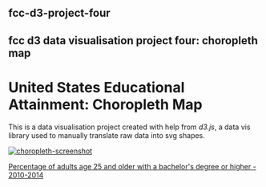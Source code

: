 ## fcc-d3-project-four
## fcc d3 data visualisation project four: choropleth map

# United States Educational Attainment: Choropleth Map

This is a data visualisation project created with help from *d3.js*, a data vis library used to manually translate raw data into svg shapes.

[![choropleth-screenshot](https://user-images.githubusercontent.com/57681651/98583724-c0df7c80-22bc-11eb-9abf-4079136fe525.JPG)](https://mike1234-pixel.github.io/fcc-d3-project-four/)

[Percentage of adults age 25 and older with a bachelor's degree or higher - 2010-2014](https://mike1234-pixel.github.io/fcc-d3-project-four/)
